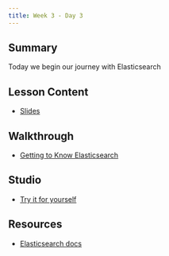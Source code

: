 ```yaml
---
title: Week 3 - Day 3
---
```


## Summary

Today we begin our journey with Elasticsearch

## Lesson Content

- [Slides](https://education.launchcode.org/gis-devops-slides/week03/elasticsearch1.html)

## Walkthrough

- [Getting to Know Elasticsearch](../../walkthroughs/elasticsearch1)

## Studio

- [Try it for yourself](../../studios/elasticsearch1)

## Resources

- [Elasticsearch docs](https://www.elastic.co/guide/en/elasticsearch/reference/current/index.html)
